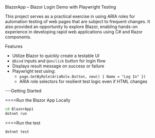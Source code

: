 BlazorApp – Blazor Login Demo with Playwright Testing

This project serves as a practical exercise in using ARIA roles for automation testing of web pages that are subject to frequent changes. It also provided an opportunity to explore Blazor, enabling hands-on experience in developing rapid web applications using C# and Razor components.

Features

- Utilize Blazor to quickly create a testable UI
- `@bind` inputs and `@onclick` button for login flow
- Displays result message on success or failure
- Playwright test using:
  - `page.GetByRole(AriaRole.Button, new() { Name = "Log In" })`
  - ARIA role selectors for resilient test logic even if HTML changes

---Getting Started

====Run the Blazor App Locally

```bash
cd BlazorApp1
dotnet run
```

====Run the test

```bash
dotnet test
```
